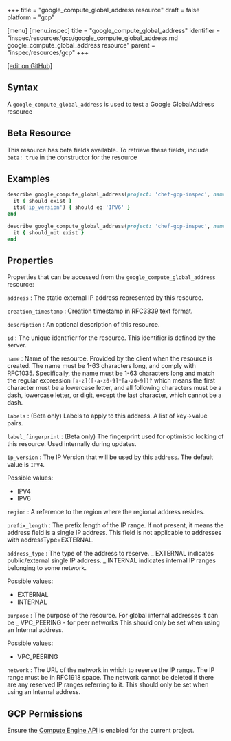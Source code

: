 +++
title = "google_compute_global_address resource"
draft = false
platform = "gcp"

[menu]
  [menu.inspec]
    title = "google_compute_global_address"
    identifier = "inspec/resources/gcp/google_compute_global_address.md google_compute_global_address resource"
    parent = "inspec/resources/gcp"
+++

[\[edit on GitHub\]](https://github.com/inspec/inspec-gcp/blob/master/docs/resources/google_compute_global_address.md)

## Syntax

A `google_compute_global_address` is used to test a Google GlobalAddress resource

## Beta Resource

This resource has beta fields available. To retrieve these fields, include `beta: true` in the constructor for the resource

## Examples

```ruby
describe google_compute_global_address(project: 'chef-gcp-inspec', name: 'inspec-gcp-global-address') do
  it { should exist }
  its('ip_version') { should eq 'IPV6' }
end

describe google_compute_global_address(project: 'chef-gcp-inspec', name: 'nonexistent') do
  it { should_not exist }
end
```

## Properties

Properties that can be accessed from the `google_compute_global_address` resource:

`address`
: The static external IP address represented by this resource.

`creation_timestamp`
: Creation timestamp in RFC3339 text format.

`description`
: An optional description of this resource.

`id`
: The unique identifier for the resource. This identifier is defined by the server.

`name`
: Name of the resource. Provided by the client when the resource is created. The name must be 1-63 characters long, and comply with RFC1035. Specifically, the name must be 1-63 characters long and match the regular expression `[a-z]([-a-z0-9]*[a-z0-9])?` which means the first character must be a lowercase letter, and all following characters must be a dash, lowercase letter, or digit, except the last character, which cannot be a dash.

`labels`
: (Beta only) Labels to apply to this address. A list of key->value pairs.

`label_fingerprint`
: (Beta only) The fingerprint used for optimistic locking of this resource. Used internally during updates.

`ip_version`
: The IP Version that will be used by this address. The default value is `IPV4`.

  Possible values:

  - IPV4
  - IPV6

`region`
: A reference to the region where the regional address resides.

`prefix_length`
: The prefix length of the IP range. If not present, it means the address field is a single IP address. This field is not applicable to addresses with addressType=EXTERNAL.

`address_type`
: The type of the address to reserve. _ EXTERNAL indicates public/external single IP address. _ INTERNAL indicates internal IP ranges belonging to some network.

  Possible values:

  - EXTERNAL
  - INTERNAL

`purpose`
: The purpose of the resource. For global internal addresses it can be _ VPC_PEERING - for peer networks This should only be set when using an Internal address.

  Possible values:

  - VPC_PEERING

`network`
: The URL of the network in which to reserve the IP range. The IP range must be in RFC1918 space. The network cannot be deleted if there are any reserved IP ranges referring to it. This should only be set when using an Internal address.

## GCP Permissions

Ensure the [Compute Engine API](https://console.cloud.google.com/apis/library/compute.googleapis.com/) is enabled for the current project.
